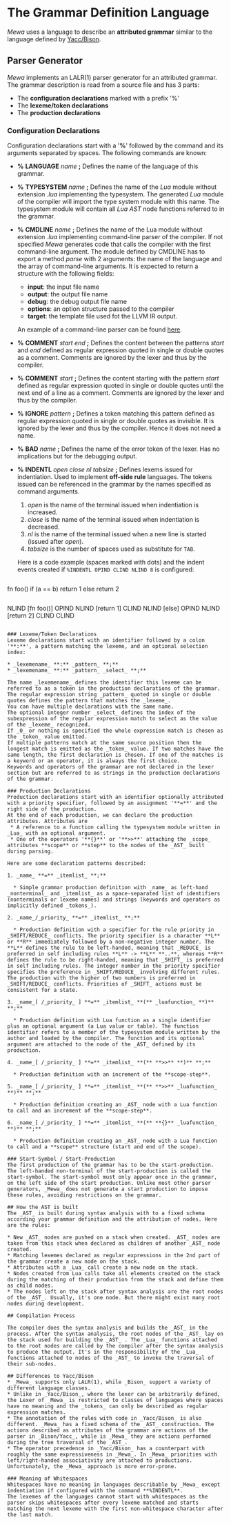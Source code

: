 # The Grammar Definition Language
_Mewa_ uses a language to describe an **attributed grammar** similar to the language defined by [Yacc/Bison](https://www.cs.ccu.edu.tw/~naiwei/cs5605/YaccBison.html).

## Parser Generator
_Mewa_ implements an LALR(1) parser generator for an attributed grammar. The grammar description is read from a source file and has 3 parts:

  * The **configuration declarations** marked with a prefix '%'
  * The **lexeme/token declarations**
  * The **production declarations**

### Configuration Declarations
Configuration declarations start with a '**%**' followed by the command and its arguments separated by spaces.
The following commands are known:

* **%** **LANGUAGE** _name_ **;** Defines the name of the language of this grammar.
* **%** **TYPESYSTEM** _name_ **;** Defines the name of the _Lua_ module without extension _.lua_ implementing the typesystem. The generated _Lua_ module of the compiler will import the type system module with this name. The typesystem module will contain all _Lua_ _AST_ node functions referred to in the grammar.
* **%** **CMDLINE** _name_ **;** Defines the name of the Lua module without extension _.lua_ implementing command-line parser of the compiler. If not specified _Mewa_ generates code that calls the compiler with the first command-line argument. The module defined by CMDLINE has to export a method _parse_ with 2 arguments: the name of the language and the array of command-line arguments. It is expected to return a structure with the following fields:

    * **input**: the input file name
    * **output**: the output file name
    * **debug**: the debug output file name
    * **options**: an option structure passed to the compiler
    * **target**: the template file used fot the LLVM IR output.

  An example of a command-line parser can be found [here](../examples/cmdlinearg.lua).

* **%** **COMMENT** _start_ _end_ **;** Defines the content between the patterns _start_ and _end_ defined as regular expression quoted in single or double quotes as a comment. Comments are ignored by the lexer and thus by the compiler.
* **%** **COMMENT** _start_ **;** Defines the content starting with the pattern _start_ defined as regular expression quoted in single or double quotes until the next end of a line as a comment. Comments are ignored by the lexer and thus by the compiler.
* **%** **IGNORE** _pattern_ **;** Defines a token matching this pattern defined as regular expression quoted in single or double quotes as invisible. It is ignored by the lexer and thus by the compiler. Hence it does not need a name.
* **%** **BAD** _name_ **;** Defines the name of the error token of the lexer. Has no implications but for the debugging output.
* **%** **INDENTL** _open_ _close_ _nl_ _tabsize_ **;** Defines lexems issued for indentiation. Used to implement **off-side rule** languages. The tokens issued can be referenced in the grammar by the names specified as command arguments.
     1. _open_ is the name of the terminal issued when indentiation is increased.
     2. _close_ is the name of the terminal issued when indentiation is decreased.
     3. _nl_ is the name of the terminal issued when a new line is started (issued after _open_).
     4. _tabsize_ is the number of spaces used as substitute for ```TAB```.

  Here is a code example (spaces marked with dots) and the indent events created if ```%INDENTL OPIND CLIND NLIND 8``` is configured:
  ```
fn foo()
	if (a == b)
		return 1
	else
		return 2
  ```
  ```
  NLIND [fn foo()] OPIND NLIND [return 1] CLIND NLIND [else] OPIND NLIND [return 2] CLIND CLIND
  ```

### Lexeme/Token Declarations
Lexeme declarations start with an identifier followed by a colon '**:**', a pattern matching the lexeme, and an optional selection index:

* _lexemename_ **:** _pattern_ **;**
* _lexemename_ **:** _pattern_ _select_ **;**

The name _lexemename_ defines the identifier this lexeme can be referred to as a token in the production declarations of the grammar.
The regular expression string _pattern_ quoted in single or double quotes defines the pattern that matches the _lexeme_.
You can have multiple declarations with the same name.
The optional integer number _select_ defines the index of the subexpression of the regular expression match to select as the value of the _lexeme_ recognized.
If _0_ or nothing is specified the whole expression match is chosen as the _token_ value emitted.
If multiple patterns match at the same source position then the longest match is emitted as the _token_ value. If two matches have the same length, the first declaration is chosen. If one of the matches is a keyword or an operator, it is always the first choice.
Keywords and operators of the grammar are not declared in the lexer section but are referred to as strings in the production declarations of the grammar.

### Production Declarations
Production declarations start with an identifier optionally attributed with a priority specifier, followed by an assignment '**=**' and the right side of the production.
At the end of each production, we can declare the production attributes. Attributes are
   * A reference to a function calling the typesystem module written in _Lua_ with an optional argument.
   * One of the operators '**{}**' or '**>>**' attaching the _scope_ attributes **scope** or **step** to the nodes of the _AST_ built during parsing.

Here are some declaration patterns described:

1. _name_ **=** _itemlist_ **;**

    * Simple grammar production definition with _name_ as left-hand _nonterminal_ and _itemlist_ as a space-separated list of identifiers (nonterminals or lexeme names) and strings (keywords and operators as implicitly defined _tokens_).

2. _name_/_priority_ **=** _itemlist_ **;**

    * Production definition with a specifier for the rule priority in _SHIFT/REDUCE_ conflicts. The priority specifier is a character **L** or **R** immediately followed by a non-negative integer number. The **L** defines the rule to be left-handed, meaning that _REDUCE_ is preferred in self including rules **L** -> **L** **..**, whereas **R** defines the rule to be right-handed, meaning that _SHIFT_ is preferred in self including rules. The integer number in the priority specifier specifies the preference in _SHIFT/REDUCE_ involving different rules. The production with the higher of two numbers is preferred in _SHIFT/REDUCE_ conflicts. Priorities of _SHIFT_ actions must be consistent for a state.

3. _name_[ /_priority_ ] **=** _itemlist_ **(** _luafunction_ **)** **;**

    * Production definition with Lua function as a single identifier plus an optional argument (a Lua value or table). The function identifier refers to a member of the typesystem module written by the author and loaded by the compiler. The function and its optional argument are attached to the node of the _AST_ defined by its production.

4. _name_[ /_priority_ ] **=** _itemlist_ **(** **>>** **)** **;**

    * Production definition with an increment of the **scope-step**.

5. _name_[ /_priority_ ] **=** _itemlist_ **(** **>>** _luafunction_ **)** **;**

    * Production definition creating an _AST_ node with a Lua function to call and an increment of the **scope-step**.

6. _name_[ /_priority_ ] **=** _itemlist_ **(** **{}** _luafunction_ **)** **;**

    * Production definition creating an _AST_ node with a Lua function to call and a **scope** structure (start and end of the scope).

### Start-Symbol / Start-Production
The first production of the grammar has to be the start-production. The left-handed non-terminal of the start-production is called the start-symbol. The start-symbol must only appear once in the grammar, on the left side of the start production. Unlike most other parser generators, _Mewa_ does not generate a start production to impose these rules, avoiding restrictions on the grammar.

## How the AST is built
The _AST_ is built during syntax analysis with to a fixed schema according your grammar definition and the attribution of nodes. Here are the rules:

 * New _AST_ nodes are pushed on a stack when created. _AST_ nodes are taken from this stack when declared as children of another _AST_ node created.
 * Matching lexemes declared as regular expressions in the 2nd part of the grammar create a new node on the stack.
 * Attributes with a _Lua_ call create a new node on the stack.
 * Nodes created from Lua calls take all elements created on the stack during the matching of their production from the stack and define them as child nodes.
 * The nodes left on the stack after syntax analysis are the root nodes of the _AST_. Usually, it's one node. But there might exist many root nodes during development.

## Compilation Process

The compiler does the syntax analysis and builds the _AST_ in the process. After the syntax analysis, the root nodes of the _AST_ lay on the stack used for building the _AST_ . The _Lua_ functions attached to the root nodes are called by the compiler after the syntax analysis to produce the output. It's in the responsibility of the _Lua_ functions attached to nodes of the _AST_ to invoke the traversal of their sub-nodes.

## Differences to Yacc/Bison
 * _Mewa_ supports only LALR(1), while _Bison_ support a variety of different language classes.
 * Unlike in _Yacc/Bison_, where the lexer can be arbitrarily defined, the Lexer of _Mewa_ is restricted to classes of languages where spaces have no meaning and the _tokens_ can only be described as regular expression matches.
 * The annotation of the rules with code in _Yacc/Bison_ is also different. _Mewa_ has a fixed schema of the _AST_ construction. The actions described as attributes of the grammar are actions of the parser in _Bison/Yacc_, while is _Mewa_ they are actions performed during the tree traversal of the _AST_.
 * The operator precedence in _Yacc/Bison_ has a counterpart with roughly the same expressiveness in _Mewa_. In _Mewa_ priorities with left/right-handed associativity are attached to productions. Unfortunately, the _Mewa_ approach is more error-prone.

### Meaning of Whitespaces
Whitespaces have no meaning in languages describable by _Mewa_ except indentiation if configured with the command **%INDENTL**.
The lexemes of the languages cannot start with whitespaces as the parser skips whitespaces after every lexeme matched and starts matching the next lexeme with the first non-whitespace character after the last match.




